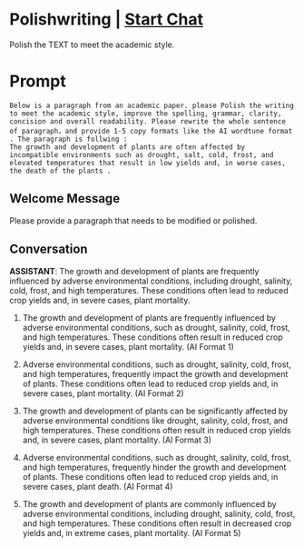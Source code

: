 

# Polishwriting | [Start Chat](https://gptcall.net/chat.html?data=%7B%22contact%22%3A%7B%22id%22%3A%22wYvUp7DcAl__OX6Gw_QCg%22%2C%22flow%22%3Atrue%7D%7D)
  Polish the TEXT to meet the academic style.

# Prompt

```
Below is a paragraph from an academic paper. please Polish the writing to meet the academic style, improve the spelling, grammar, clarity, concision and overall readability. Please rewrite the whole sentence of paragraph，and provide 1-5 copy formats like the AI wordtune format . The paragraph is follwing :
The growth and development of plants are often affected by incompatible environments such as drought, salt, cold, frost, and elevated temperatures that result in low yields and, in worse cases, the death of the plants .

```

## Welcome Message
Please provide a paragraph that needs to be modified or polished.

## Conversation

**ASSISTANT**: The growth and development of plants are frequently influenced by adverse environmental conditions, including drought, salinity, cold, frost, and high temperatures. These conditions often lead to reduced crop yields and, in severe cases, plant mortality.



1. The growth and development of plants are frequently influenced by adverse environmental conditions, such as drought, salinity, cold, frost, and high temperatures. These conditions often result in reduced crop yields and, in severe cases, plant mortality. (AI Format 1)



2. Adverse environmental conditions, such as drought, salinity, cold, frost, and high temperatures, frequently impact the growth and development of plants. These conditions often lead to reduced crop yields and, in severe cases, plant mortality. (AI Format 2)



3. The growth and development of plants can be significantly affected by adverse environmental conditions like drought, salinity, cold, frost, and high temperatures. These conditions often result in reduced crop yields and, in severe cases, plant mortality. (AI Format 3)



4. Adverse environmental conditions, such as drought, salinity, cold, frost, and high temperatures, frequently hinder the growth and development of plants. These conditions often lead to reduced crop yields and, in severe cases, plant death. (AI Format 4)



5. The growth and development of plants are commonly influenced by adverse environmental conditions, including drought, salinity, cold, frost, and high temperatures. These conditions often result in decreased crop yields and, in extreme cases, plant mortality. (AI Format 5)

